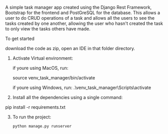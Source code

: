 A simple task manager app created using the Django Rest Framework, Bootstrap for the frontend and PostGreSQL for the database. 
This allows a user to do CRUD operations of a task and allows all the users to see the tasks created by one another, allowing the user who hasn't created the task to only view the tasks others have made.

To get started

download the code as zip, open an IDE in that folder directory.

1) Activate Virtual environment:

   if youre using MacOS, run:

     source venv_task_manager/bin/activate

   if youre using Windows, run:
     .\venv_task_manager\Scripts\activate

2) Install all the dependencies using a single command: 

  pip install -r requirements.txt

3) To run the project:

       python manage.py runserver



